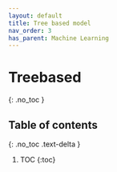 ```yaml
---
layout: default
title: Tree based model
nav_order: 3
has_parent: Machine Learning
---
```


# Treebased 
{: .no_toc }

## Table of contents
{: .no_toc .text-delta }

1. TOC
{:toc}
